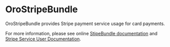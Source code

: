 OroStripeBundle
===============

OroStripeBundle provides Stripe payment service usage for card payments.

For more information, please see online [StipeBundle documentation](https://doc.oroinc.com/bundles/extensions/StripeBundle) and [Stripe Service User Documentation](https://doc.oroinc.com/user/back-office/system/integrations/payment-integration/stripe/).